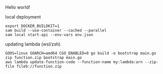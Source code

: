 Hello world!

local deployment
```
export DOCKER_BUILDKIT=1
sam build --use-container --cached --parallel
sam local start-api --env-vars env.json
```

updating lambda (wsl/zsh)
```
GOOS=linux GOARCH=amd64 CGO_ENABLED=0 go build -o bootstrap main.go
zip function.zip bootstrap main.go
aws lambda update-function-code --function-name my:lambda:arn --zip-file fileb://function.zip
```
